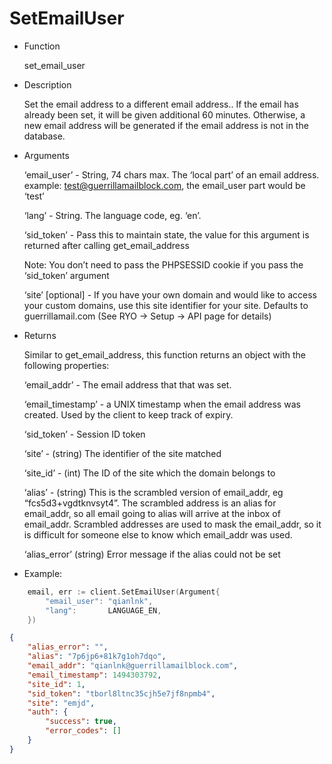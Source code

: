 SetEmailUser
============

-	Function

	set_email_user

-	Description

	Set the email address to a different email address.. If the email has already been set, it will be given additional 60 minutes. Otherwise, a new email address will be generated if the email address is not in the database.

-	Arguments

	‘email_user’ - String, 74 chars max. The ‘local part’ of an email address. example: test@guerrillamailblock.com, the email_user part would be ‘test’

	‘lang’ - String. The language code, eg. ‘en’.

	‘sid_token’ - Pass this to maintain state, the value for this argument is returned after calling get_email_address

	Note: You don’t need to pass the PHPSESSID cookie if you pass the ‘sid_token’ argument

	‘site’ [optional] - If you have your own domain and would like to access your custom domains, use this site identifier for your site. Defaults to guerrillamail.com (See RYO -> Setup -> API page for details)

-	Returns

	Similar to get_email_address, this function returns an object with the following properties:

	‘email_addr’ - The email address that that was set.

	‘email_timestamp’ - a UNIX timestamp when the email address was created. Used by the client to keep track of expiry.

	‘sid_token’ - Session ID token

	‘site’ - (string) The identifier of the site matched

	‘site_id’ - (int) The ID of the site which the domain belongs to

	‘alias’ - (string) This is the scrambled version of email_addr, eg “fcs5d3+vgdtknvsyt4”. The scrambled address is an alias for email_addr, so all email going to alias will arrive at the inbox of email_addr. Scrambled addresses are used to mask the email_addr, so it is difficult for someone else to know which email_addr was used.

	‘alias_error’ (string) Error message if the alias could not be set

-	Example:

```go
	email, err := client.SetEmailUser(Argument{
		"email_user": "qianlnk",
		"lang":       LANGUAGE_EN,
	})
```

```json
{
	"alias_error": "",
	"alias": "7p6jp6+81k7g1oh7dqo",
	"email_addr": "qianlnk@guerrillamailblock.com",
	"email_timestamp": 1494303792,
	"site_id": 1,
	"sid_token": "tborl8ltnc35cjh5e7jf8npmb4",
	"site": "emjd",
	"auth": {
		"success": true,
		"error_codes": []
	}
}
```
